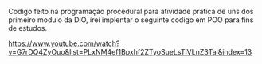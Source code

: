 Codigo feito na programação procedural para atividade pratica de uns dos primeiro modulo da DIO, irei implentar o seguinte codigo em POO para fins de estudos.

https://www.youtube.com/watch?v=G7rDQ4ZyOuo&list=PLxNM4ef1Bpxhf2ZTyoSueLsTiVLnZ3Tal&index=13
